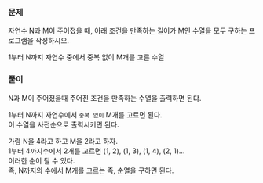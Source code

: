 ### 문제

자연수 N과 M이 주어졌을 때, 아래 조건을 만족하는 길이가 M인 수열을 모두 구하는 프로그램을 작성하시오.   

1부터 N까지 자연수 중에서 중복 없이 M개를 고른 수열   


### 풀이

N과 M이 주어졌을때 주어진 조건을 만족하는 수열을 출력하면 된댜.   

1부터 N까지 자연수에서 `중복 없이` M개를 고르면 된다.   
이 수열을 사전순으로 출력시키면 된다.   

가령 N을 4라고 하고 M을 2라고 하자.   
1부터 4까지수에서 2개를 고르면 
(1, 2), (1, 3), (1, 4), (2, 1)...   
이러한 순이 될 수 있다.   
즉, N까지의 수에서 M개를 고르는 즉, 순열을 구하면 된다.   
